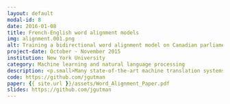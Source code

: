 ```yaml
---
layout: default
modal-id: 8
date: 2016-01-08
title: French-English word alignment models
img: alignment.001.png
alt: Training a bidirectional word alignment model on Canadian parliament transcripts
project-date: October - November 2015
institution: New York University
category: Machine learning and natural language processing
description: <p.small>Many state-of-the-art machine translation systems consist of a language model and an alignment model trained on a large corpus of parallel texts with no word-to-word gloss available. In this project I implemented IBM alignment models 1 and 2 from scratch, trained on a parallel French-English corpus of Canadian parliament transcripts.</p> <p.small>Expectation-maximization was used to train each alignment model, and the intersection of one-to-many alignments in both translation directions were taken to yield the best possible inferred alignment for each sentence. Cross-validation on model hyperparameters and detailed linguistic error analysis were conducted to optimize model performance.</p> <p.small>Code for the alignment models and expectation-maximization algorithm was written in Java and run on a high-performance computing cluster. Performance of my model yielded the second-best alignment error rate out of all student-submitted models.</p>
code: https://github.com/jgutman
paper: {{ site.url }}/assets/Word_Alignment_Paper.pdf
slides: https://github.com/jgutman
---
```

